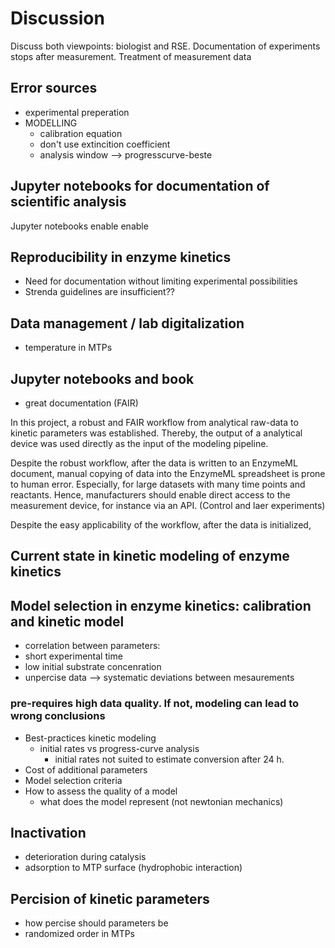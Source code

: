 # Discussion

Discuss both viewpoints: biologist and RSE.
Documentation of experiments stops after measurement. Treatment of measurement data

## Error sources

- experimental preperation
- MODELLING
  - calibration equation
  - don't use extincition coefficient
  - analysis window --> progresscurve-beste

## Jupyter notebooks for documentation of scientific analysis

Jupyter notebooks enable enable

## Reproducibility in enzyme kinetics

- Need for documentation without limiting experimental possibilities
- Strenda guidelines are insufficient??

## Data management / lab digitalization

- temperature in MTPs

## Jupyter notebooks and book

- great documentation (FAIR)

In this project, a robust and FAIR workflow from analytical raw-data to kinetic parameters was established. Thereby, the output of a analytical device was used directly as the input of the modeling pipeline.

Despite the robust workflow, after the data is written to an EnzymeML document, manual copying of data into the EnzymeML spreadsheet is prone to human error. Especially, for large datasets with many time points and reactants. Hence, manufacturers should enable direct access to the measurement device, for instance via an API. (Control and laer experiments)

Despite the easy applicability of the workflow, after the data is initialized,

## Current state in kinetic modeling of enzyme kinetics

## Model selection in enzyme kinetics: calibration and kinetic model

- correlation between parameters:
- short experimental time
- low initial substrate concenration
- unpercise data --> systematic deviations between mesaurements

### pre-requires high data quality. If not, modeling can lead to wrong conclusions

- Best-practices kinetic modeling
  - initial rates vs progress-curve analysis
    - initial rates not suited to estimate conversion after 24 h.
- Cost of additional parameters
- Model selection criteria
- How to assess the quality of a model
  - what does the model represent (not newtonian mechanics)

## Inactivation

- deterioration during catalysis
- adsorption to MTP surface (hydrophobic interaction)

## Percision of kinetic parameters

- how percise should parameters be
- randomized order in MTPs
